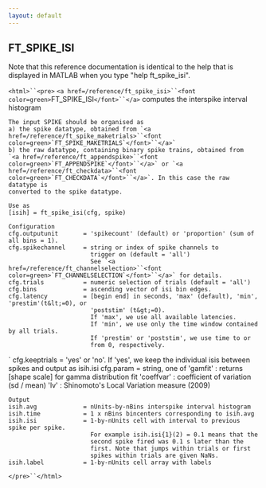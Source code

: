 ```yaml
---
layout: default
---
```


##  FT_SPIKE_ISI

Note that this reference documentation is identical to the help that is displayed in MATLAB when you type "help ft_spike_isi".

`<html>``<pre>`
    `<a href=/reference/ft_spike_isi>``<font color=green>`FT_SPIKE_ISI`</font>``</a>` computes the interspike interval histogram
 
    The input SPIKE should be organised as 
    a) the spike datatype, obtained from `<a href=/reference/ft_spike_maketrials>``<font color=green>`FT_SPIKE_MAKETRIALS`</font>``</a>` 
    b) the raw datatype, containing binary spike trains, obtained from
    `<a href=/reference/ft_appendspike>``<font color=green>`FT_APPENDSPIKE`</font>``</a>` or `<a href=/reference/ft_checkdata>``<font color=green>`FT_CHECKDATA`</font>``</a>`. In this case the raw datatype is
    converted to the spike datatype.
 
    Use as
    [isih] = ft_spike_isi(cfg, spike)
 
    Configuration
    cfg.outputunit       = 'spikecount' (default) or 'proportion' (sum of all bins = 1).
    cfg.spikechannel     = string or index of spike channels to
                           trigger on (default = 'all')
                           See `<a href=/reference/ft_channelselection>``<font color=green>`FT_CHANNELSELECTION`</font>``</a>` for details.
    cfg.trials           = numeric selection of trials (default = 'all')
    cfg.bins             = ascending vector of isi bin edges.
    cfg.latency          = [begin end] in seconds, 'max' (default), 'min', 'prestim'(t&lt;=0), or
                           'poststim' (t&gt;=0).
                           If 'max', we use all available latencies.
                           If 'min', we use only the time window contained by all trials.
                           If 'prestim' or 'poststim', we use time to or
                           from 0, respectively.
 `  cfg.keeptrials       = 'yes' or 'no'. If 'yes', we keep the individual
                            isis between spikes and output as isih.isi
    cfg.param            = string, one of
       'gamfit'      : returns [shape scale] for gamma distribution fit
       'coeffvar'    : coefficient of variation (sd / mean)
       'lv'          : Shinomoto's Local Variation measure (2009)
 
    Output
    isih.avg             = nUnits-by-nBins interspike interval histogram
    isih.time            = 1 x nBins bincenters corresponding to isih.avg
    isih.isi             = 1-by-nUnits cell with interval to previous spike per spike.
                           For example isih.isi{1}(2) = 0.1 means that the
                           second spike fired was 0.1 s later than the
                           first. Note that jumps within trials or first
                           spikes within trials are given NaNs.
    isih.label           = 1-by-nUnits cell array with labels
`</pre>``</html>`


